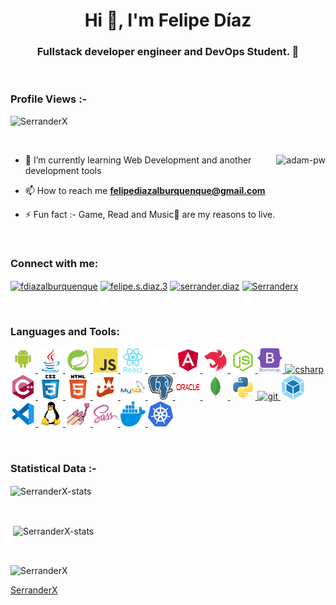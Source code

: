 <h1 align="center">Hi 👋, I'm Felipe Díaz</h1>
<h3 align="center">Fullstack developer engineer and DevOps Student. 🌌</h3>

<br>

<p align="right"> <h3>Profile Views :-</h3> <img src="https://komarev.com/ghpvc/?username=SerranderX&label=Profile%20views&color=0e75b6&style=flat"
    alt="SerranderX" /> 
  </p>

<br>

<p><img align="right" src="https://github.com/Adam-pw/Adam-pw/blob/main/animation_500_kxa883sd.gif" alt="adam-pw" /></p>

- 🌱 I’m currently learning Web Development and another development tools

- 📫 How to reach me **felipediazalburquenque@gmail.com**

- ⚡ Fun fact :- Game, Read and Music🎵 are my reasons to live.

<br>

<h3 align="left">Connect with me:</h3>
<p align="left">
  <a href="https://www.linkedin.com/in/fdiazalburquenque/" target="blank"><img align="center"
      src="https://raw.githubusercontent.com/rahuldkjain/github-profile-readme-generator/master/src/images/icons/Social/linked-in-alt.svg"
      alt="fdiazalburquenque" height="30" width="40" /></a>
  <a href="https://fb.com/felipe.s.diaz.3" target="blank"><img align="center"
      src="https://raw.githubusercontent.com/rahuldkjain/github-profile-readme-generator/master/src/images/icons/Social/facebook.svg"
      alt="felipe.s.diaz.3" height="30" width="40" /></a>
  <a href="https://instagram.com/serrander.diaz" target="blank"><img align="center"
      src="https://raw.githubusercontent.com/rahuldkjain/github-profile-readme-generator/master/src/images/icons/Social/instagram.svg"
      alt="serrander.diaz" height="30" width="40" /></a>
 <a href="https://twitter.com/Serranderx" target="blank"><img align="center"
      src="https://raw.githubusercontent.com/rahuldkjain/github-profile-readme-generator/master/src/images/icons/Social/twitter.svg"
      alt="Serranderx" height="30" width="40" /></a>
</p>

<br>

<h3 align="left">Languages and Tools:</h3>
<p align="left"> 
    <a href="https://developer.android.com" target="_blank" rel="noreferrer"> 
        <img src="https://raw.githubusercontent.com/devicons/devicon/master/icons/android/android-original-wordmark.svg" alt="android" width="40" height="40" /> 
    </a> 
    <a href="https://www.java.com" target="_blank" rel="noreferrer"> 
        <img src="https://raw.githubusercontent.com/devicons/devicon/master/icons/java/java-original.svg" alt="java" width="40" height="40" /> 
    </a> 
    <a href="https://spring.io" target="_blank" rel="noreferrer"> 
        <img src="https://raw.githubusercontent.com/SerranderX/SerranderX/d8126601cb2b7f3feaba84c4ecae108356d8ef53/assets/icons/spring.svg" alt="spring" width="40" height="40" /> 
    </a> 
    <a href="https://developer.mozilla.org/en-US/docs/Web/JavaScript" target="_blank" rel="noreferrer"> 
        <img src="https://raw.githubusercontent.com/devicons/devicon/master/icons/javascript/javascript-original.svg" alt="javascript" width="40" height="40" /> 
    </a> 
    <a href="https://reactjs.org/" target="_blank" rel="noreferrer"> 
        <img src="https://raw.githubusercontent.com/devicons/devicon/master/icons/react/react-original-wordmark.svg" alt="react" width="40" height="40" /> 
    </a> 
    <a href="https://nextjs.org" target="_blank" rel="noreferrer"> 
        <img src="https://raw.githubusercontent.com/SerranderX/SerranderX/01baf446f34bebe0761cfd9df9fcc44ce559fa18/assets/icons/nextjs.svg" alt="next" width="40" height="40" /> 
    </a> 
    <a href="https://angular.io/" target="_blank" rel="noreferrer"> 
        <img src="https://raw.githubusercontent.com/SerranderX/SerranderX/16662dbaf4c10564d2a4880a00c4595e0bbffcd7/assets/icons/angular.svg" alt="angular" width="40" height="40" /> 
    </a>
    <a href="https://nestjs.com" target="_blank" rel="noreferrer"> 
        <img src="https://raw.githubusercontent.com/SerranderX/SerranderX/483c6e7902656ec87fd20e766516419a8aa8cf88/assets/icons/nestjs.svg" alt="nodejs" width="40" height="40" /> 
    </a>
    <a href="https://nodejs.org" target="_blank" rel="noreferrer"> 
        <img src="https://raw.githubusercontent.com/SerranderX/SerranderX/622aa5f3789b020ec602f897d883801462cb5be1/assets/icons/node.svg" alt="nodejs" width="40" height="40" /> 
    </a>
    <a href="https://getbootstrap.com/" target="_blank" rel="noreferrer">
        <img src="https://raw.githubusercontent.com/devicons/devicon/master/icons/bootstrap/bootstrap-plain-wordmark.svg" alt="bootstrap" width="40" height="40" /> 
    </a> 
    <a href="https://www.cprogramming.com/" target="_blank" rel="noreferrer"> 
        <img src="https://raw.githubusercontent.com/jmnote/z-icons/master/svg/csharp.svg" alt="csharp" width="40" height="40" /> 
    </a> 
    <a href="https://www.w3schools.com/cs/" target="_blank" rel="noreferrer">
        <img src="https://raw.githubusercontent.com/devicons/devicon/master/icons/cplusplus/cplusplus-original.svg" alt="cplusplus" width="40" height="40" /> 
    </a> 
    <a href="https://www.w3schools.com/css/" target="_blank" rel="noreferrer"> 
        <img src="https://raw.githubusercontent.com/devicons/devicon/master/icons/css3/css3-original-wordmark.svg" alt="css3" width="40" height="40" /> 
    </a> 
    <a href="https://www.w3.org/html/" target="_blank" rel="noreferrer"> 
        <img src="https://raw.githubusercontent.com/devicons/devicon/master/icons/html5/html5-original-wordmark.svg" alt="html5" width="40" height="40" /> 
    </a> 
    <a href="https://www.jestjs.io/" target="_blank" rel="noreferrer"> 
        <img src="https://raw.githubusercontent.com/SerranderX/SerranderX/16662dbaf4c10564d2a4880a00c4595e0bbffcd7/assets/icons/jest.svg" alt="jest" width="40" height="40" /> 
    </a> 
    <a href="https://www.mysql.com/" target="_blank" rel="noreferrer"> 
        <img src="https://raw.githubusercontent.com/devicons/devicon/master/icons/mysql/mysql-original-wordmark.svg" alt="mysql" width="40" height="40" /> 
    </a> 
    <a href="https://www.postgresql.org/" target="_blank" rel="noreferrer"> 
        <img src="https://raw.githubusercontent.com/SerranderX/SerranderX/076252b29c9667711f58c46087d2bf82e6facc9f/assets/icons/postgresql.svg" alt="postresql" width="40" height="40" /> 
    </a> 
    <a href="https://www.oracle.com/" target="_blank" rel="noreferrer"> 
        <img src="https://raw.githubusercontent.com/SerranderX/SerranderX/076252b29c9667711f58c46087d2bf82e6facc9f/assets/icons/oracle.svg" alt="oraclesql" width="40" height="40" /> 
    </a>
    <a href="https://www.mongodb.com/" target="_blank" rel="noreferrer"> 
        <img src="https://raw.githubusercontent.com/SerranderX/SerranderX/076252b29c9667711f58c46087d2bf82e6facc9f/assets/icons/mongo.svg" alt="mongodb" width="40" height="40" /> 
    </a> 
    </a>  
    <a href="https://www.python.org" target="_blank" rel="noreferrer"> 
        <img src="https://raw.githubusercontent.com/devicons/devicon/master/icons/python/python-original.svg" alt="python" width="40" height="40" /> 
    </a> 
    <a href="https://git-scm.com" target="_blank" rel="noreferrer"> 
        <img src="https://raw.githubusercontent.com/jmnote/z-icons/master/svg/git.svg" alt="git" width="40" height="40" /> 
    </a>
    <a href="https://webpack.js.org" target="_blank" rel="noreferrer"> 
        <img src="https://raw.githubusercontent.com/SerranderX/SerranderX/16662dbaf4c10564d2a4880a00c4595e0bbffcd7/assets/icons/webpack.svg" alt="webpack" width="40" height="40" /> 
    </a>
    <a href="https://code.visualstudio.com" target="_blank" rel="noreferrer"> 
        <img src="https://raw.githubusercontent.com/SerranderX/SerranderX/16662dbaf4c10564d2a4880a00c4595e0bbffcd7/assets/icons/vscode.svg" alt="vs" width="40" height="40" /> 
    </a>
    <a href="https://es.wikipedia.org/wiki/GNU/Linux" target="_blank" rel="noreferrer"> 
        <img src="https://raw.githubusercontent.com/SerranderX/SerranderX/16662dbaf4c10564d2a4880a00c4595e0bbffcd7/assets/icons/linux.svg" alt="vs" width="40" height="40" /> 
    </a>
    <a href="https://www.styled-components.com" target="_blank" rel="noreferrer"> 
        <img src="https://raw.githubusercontent.com/SerranderX/SerranderX/16662dbaf4c10564d2a4880a00c4595e0bbffcd7/assets/icons/styled-components.svg" alt="styled-components" width="40" height="40" /> 
    </a> 
    <a href="https://sass-lang.com" target="_blank" rel="noreferrer"> 
        <img src="https://raw.githubusercontent.com/devicons/devicon/master/icons/sass/sass-original.svg" alt="sass" width="40" height="40" /> 
    </a> 
    <a href="https://www.docker.com" target="_blank" rel="noreferrer"> 
        <img src="https://raw.githubusercontent.com/SerranderX/SerranderX/4fd57587af34550b92b9437bc025ab0050f67f2f/assets/icons/docker.svg" alt="docker" width="40" height="40" /> 
    </a> 
    <a href="https://kubernetes.io/es/" target="_blank" rel="noreferrer"> 
        <img src="https://raw.githubusercontent.com/SerranderX/SerranderX/4fd57587af34550b92b9437bc025ab0050f67f2f/assets/icons/kubernetes.svg" alt="kubernetes" width="40" height="40" /> 
    </a> 
</p>
<br>

<h3>Statistical Data :-</h3>
<p><img align="center"
    src="https://github-readme-stats.vercel.app/api/top-langs?username=SerranderX&show_icons=true&locale=en&bg_color=0d1117&text_color=ffffff&layout=compact"
    alt="SerranderX-stats" 
    bg_color=#808080/></p>

<br>

<p>&nbsp;<img align="center" src="https://github-readme-stats.vercel.app/api?username=SerranderX&show_icons=true&locale=en&bg_color=0d1117&text_color=ffffff&repo=convoychat"
    alt="SerranderX-stats" /></p>

<br>

<p><img align="center" src="https://github-readme-streak-stats.herokuapp.com/?user=SerranderX&theme=dark&background=0d1117&date_format=M%20j%5B%2C%20Y%5D" alt="SerranderX" /></p>

[SerranderX](https://github.com/SerranderX)
